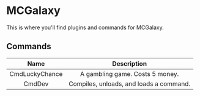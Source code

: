 # MCGalaxy

This is where you'll find plugins and commands for MCGalaxy.

## Commands

|Name|Description|
|:-:|:-:|
|CmdLuckyChance|A gambling game. Costs 5 money.|
|CmdDev|Compiles, unloads, and loads a command.|
